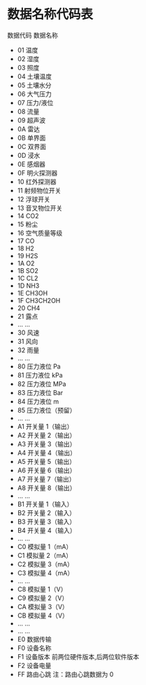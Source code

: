 # 数据名称代码表

数据代码 数据名称

- 01 温度
- 02 湿度
- 03 照度
- 04 土壤温度
- 05 土壤水分
- 06 大气压力
- 07 压力/液位
- 08 流量
- 09 超声波
- 0A 雷达
- 0B 单界面
- 0C 双界面
- 0D 浸水
- 0E 感烟器
- 0F 明火探测器
- 10 红外探测器
- 11 射频物位开关
- 12 浮球开关
- 13 音叉物位开关
- 14 CO2
- 15 粉尘
- 16 空气质量等级
- 17 CO
- 18 H2
- 19 H2S
- 1A O2
- 1B SO2
- 1C CL2
- 1D NH3
- 1E CH3OH
- 1F CH3CH2OH
- 20 CH4
- 21 露点
- … …
- 30 风速
- 31 风向
- 32 雨量
- … …
- 80 压力液位 Pa
- 81 压力液位 kPa
- 82 压力液位 MPa
- 83 压力液位 Bar
- 84 压力液位 m
- 85 压力液位（预留）
- … …
- A1 开关量 1（输出）
- A2 开关量 2（输出）
- A3 开关量 3（输出）
- A4 开关量 4（输出）
- A5 开关量 5（输出）
- A6 开关量 6（输出）
- A7 开关量 7（输出）
- A8 开关量 8（输出）
- … …
- B1 开关量 1（输入）
- B2 开关量 2（输入）
- B3 开关量 3（输入）
- B4 开关量 4（输入）
- … …
- C0 模拟量 1（mA）
- C1 模拟量 2（mA）
- C2 模拟量 3（mA）
- C3 模拟量 4（mA）
- … …
- C8 模拟量 1（V）
- C9 模拟量 2（V）
- CA 模拟量 3（V）
- CB 模拟量 4（V）
- … …
- … …
- E0 数据传输
- F0 设备名称
- F1 设备版本 前两位硬件版本,后两位软件版本
- F2 设备电量
- FF 路由心跳 注：路由心跳数据为 0